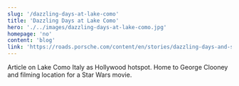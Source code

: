 ```yaml
---
slug: '/dazzling-days-at-lake-como'
title: 'Dazzling Days at Lake Como'
hero: './../images/dazzling-days-at-lake-como.jpg'
homepage: 'no'
content: 'blog'
link: 'https://roads.porsche.com/content/en/stories/dazzling-days-and-starry-nights-in-lake-como'
---
```


Article on Lake Como Italy as Hollywood hotspot. Home to George Clooney and filming location for a Star Wars movie.
